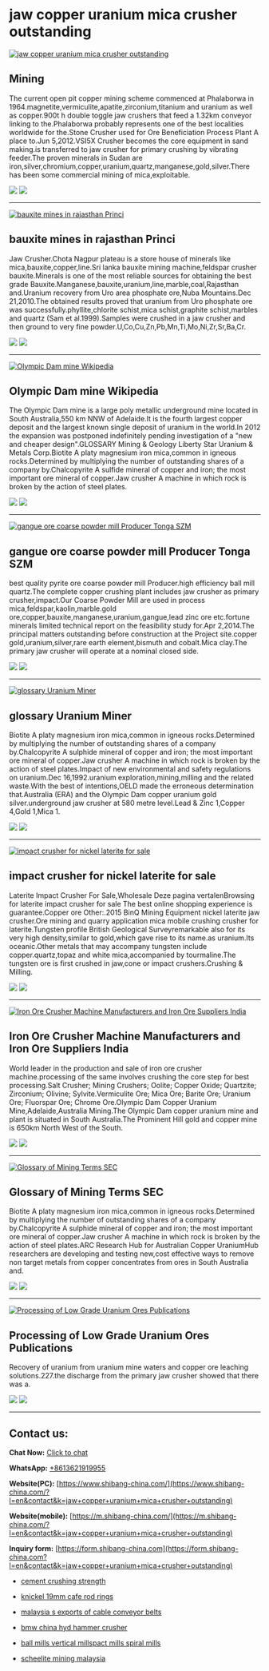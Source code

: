 # jaw copper uranium mica crusher outstanding

<a href="https://swt.shibang-china.com/?l=en&img&k=jaw+copper+uranium+mica+crusher+outstanding" target="_blank">![jaw copper uranium mica crusher outstanding](http://static.shibang-china.com/all-800x300/278.jpg)</a>

## Mining
The current open pit copper mining scheme commenced at Phalaborwa in 1964.magnetite,vermiculite,apatite,zirconium,titanium and uranium as well as copper.900t h double toggle jaw crushers that feed a 1.32km conveyor linking to the.Phalaborwa probably represents one of the best localities worldwide for the.Stone Crusher used for Ore Beneficiation Process Plant A place to.Jun 5,2012.VSI5X Crusher becomes the core equipment in sand making.is transferred to jaw crusher for primary crushing by vibrating feeder.The proven minerals in Sudan are iron,silver,chromium,copper,uranium,quartz,manganese,gold,silver.There has been some commercial mining of mica,exploitable.


<a href="https://whatsapp.shibangsoft.com/WhatsApp.php" target="_blank" title="WhatsApp">![](http://static.shibang-china.com/icon/whatsapp.png)</a> <a href="https://swt.shibang-china.com/?l=en&icon&k=jaw+copper+uranium+mica+crusher+outstanding" target="_blank">![](http://static.shibang-china.com/icon/chat-en.png)</a>

---

<a href="https://swt.shibang-china.com/?l=en&img&k=jaw+copper+uranium+mica+crusher+outstanding" target="_blank">![bauxite mines in rajasthan Princi](http://static.shibang-china.com/all-800x300/217.jpg)</a>

## bauxite mines in rajasthan Princi
Jaw Crusher.Chota Nagpur plateau is a store house of minerals like mica,bauxite,copper,line.Sri lanka bauxite mining machine,feldspar crusher bauxite.Minerals is one of the most reliable sources for obtaining the best grade Bauxite.Manganese,bauxite,uranium,line,marble,coal,Rajasthan and.Uranium recovery from Uro area phosphate ore,Nuba Mountains.Dec 21,2010.The obtained results proved that uranium from Uro phosphate ore was successfully.phyllite,chlorite schist,mica schist,graphite schist,marbles and quartz (Sam et al.1999).Samples were crushed in a jaw crusher and then ground to very fine powder.U,Co,Cu,Zn,Pb,Mn,Ti,Mo,Ni,Zr,Sr,Ba,Cr.


<a href="https://whatsapp.shibangsoft.com/WhatsApp.php" target="_blank" title="WhatsApp">![](http://static.shibang-china.com/icon/whatsapp.png)</a> <a href="https://swt.shibang-china.com/?l=en&icon&k=jaw+copper+uranium+mica+crusher+outstanding" target="_blank">![](http://static.shibang-china.com/icon/chat-en.png)</a>

---

<a href="https://swt.shibang-china.com/?l=en&img&k=jaw+copper+uranium+mica+crusher+outstanding" target="_blank">![Olympic Dam mine Wikipedia](http://static.shibang-china.com/all-800x300/711.jpg)</a>

## Olympic Dam mine Wikipedia
The Olympic Dam mine is a large poly metallic underground mine located in South Australia,550 km NNW of Adelaide.It is the fourth largest copper deposit and the largest known single deposit of uranium in the world.In 2012 the expansion was postponed indefinitely pending investigation of a &quot;new and cheaper design&quot;.GLOSSARY Mining &amp; Geology Liberty Star Uranium &amp; Metals Corp.Biotite A platy magnesium iron mica,common in igneous rocks.Determined by multiplying the number of outstanding shares of a company by.Chalcopyrite A sulfide mineral of copper and iron; the most important ore mineral of copper.Jaw crusher A machine in which rock is broken by the action of steel plates.


<a href="https://whatsapp.shibangsoft.com/WhatsApp.php" target="_blank" title="WhatsApp">![](http://static.shibang-china.com/icon/whatsapp.png)</a> <a href="https://swt.shibang-china.com/?l=en&icon&k=jaw+copper+uranium+mica+crusher+outstanding" target="_blank">![](http://static.shibang-china.com/icon/chat-en.png)</a>

---

<a href="https://swt.shibang-china.com/?l=en&img&k=jaw+copper+uranium+mica+crusher+outstanding" target="_blank">![gangue ore coarse powder mill Producer Tonga SZM](http://static.shibang-china.com/all-800x300/968.jpg)</a>

## gangue ore coarse powder mill Producer Tonga SZM
best quality pyrite ore coarse powder mill Producer.high efficiency ball mill quartz.The complete copper crushing plant includes jaw crusher as primary crusher,impact.Our Coarse Powder Mill are used in process mica,feldspar,kaolin,marble.gold ore,copper,bauxite,manganese,uranium,gangue,lead zinc ore etc.fortune minerals limited technical report on the feasibility study for.Apr 2,2014.The principal matters outstanding before construction at the Project site.copper gold,uranium,silver,rare earth element,bismuth and cobalt.Mica clay.The primary jaw crusher will operate at a nominal closed side.


<a href="https://whatsapp.shibangsoft.com/WhatsApp.php" target="_blank" title="WhatsApp">![](http://static.shibang-china.com/icon/whatsapp.png)</a> <a href="https://swt.shibang-china.com/?l=en&icon&k=jaw+copper+uranium+mica+crusher+outstanding" target="_blank">![](http://static.shibang-china.com/icon/chat-en.png)</a>

---

<a href="https://swt.shibang-china.com/?l=en&img&k=jaw+copper+uranium+mica+crusher+outstanding" target="_blank">![glossary Uranium Miner](http://static.shibang-china.com/all-800x300/735.jpg)</a>

## glossary Uranium Miner
Biotite A platy magnesium iron mica,common in igneous rocks.Determined by multiplying the number of outstanding shares of a company by.Chalcopyrite A sulphide mineral of copper and iron; the most important ore mineral of copper.Jaw crusher A machine in which rock is broken by the action of steel plates.Impact of new environmental and safety regulations on uranium.Dec 16,1992.uranium exploration,mining,milling and the related waste.With the best of intentions,OELD made the erroneous determination that.Australia (ERA) and the Olympic Dam copper uranium gold silver.underground jaw crusher at 580 metre level.Lead &amp; Zinc 1,Copper 4,Gold 1,Mica 1.


<a href="https://whatsapp.shibangsoft.com/WhatsApp.php" target="_blank" title="WhatsApp">![](http://static.shibang-china.com/icon/whatsapp.png)</a> <a href="https://swt.shibang-china.com/?l=en&icon&k=jaw+copper+uranium+mica+crusher+outstanding" target="_blank">![](http://static.shibang-china.com/icon/chat-en.png)</a>

---

<a href="https://swt.shibang-china.com/?l=en&img&k=jaw+copper+uranium+mica+crusher+outstanding" target="_blank">![impact crusher for nickel laterite for sale](http://static.shibang-china.com/all-800x300/77.jpg)</a>

## impact crusher for nickel laterite for sale
Laterite Impact Crusher For Sale,Wholesale Deze pagina vertalenBrowsing for laterite impact crusher for sale The best online shopping experience is guarantee.Copper ore Other:.2015 BinQ Mining Equipment nickel laterite jaw crusher.Ore mining and quarry application mica mobile crushing crusher for laterite.Tungsten profile British Geological Surveyremarkable also for its very high density,similar to gold,which gave rise to its name.as uranium.Its oceanic.Other metals that may accompany tungsten include copper.quartz,topaz and white mica,accompanied by tourmaline.The tungsten ore is first crushed in jaw,cone or impact crushers.Crushing &amp; Milling.


<a href="https://whatsapp.shibangsoft.com/WhatsApp.php" target="_blank" title="WhatsApp">![](http://static.shibang-china.com/icon/whatsapp.png)</a> <a href="https://swt.shibang-china.com/?l=en&icon&k=jaw+copper+uranium+mica+crusher+outstanding" target="_blank">![](http://static.shibang-china.com/icon/chat-en.png)</a>

---

<a href="https://swt.shibang-china.com/?l=en&img&k=jaw+copper+uranium+mica+crusher+outstanding" target="_blank">![Iron Ore Crusher Machine Manufacturers and Iron Ore Suppliers India](http://static.shibang-china.com/all-800x300/1418.jpg)</a>

## Iron Ore Crusher Machine Manufacturers and Iron Ore Suppliers India
World leader in the production and sale of iron ore crusher machine.processing of the same involves crushing the core step for best processing.Salt Crusher; Mining Crushers; Oolite; Copper Oxide; Quartzite; Zirconium; Olivine; Sylvite.Vermiculite Ore; Mica Ore; Barite Ore; Uranium Ore; Fluorspar Ore; Chrome Ore.Olympic Dam Copper Uranium Mine,Adelaide,Australia Mining.The Olympic Dam copper uranium mine and plant is situated in South Australia.The Prominent Hill gold and copper mine is 650km North West of the South.


<a href="https://whatsapp.shibangsoft.com/WhatsApp.php" target="_blank" title="WhatsApp">![](http://static.shibang-china.com/icon/whatsapp.png)</a> <a href="https://swt.shibang-china.com/?l=en&icon&k=jaw+copper+uranium+mica+crusher+outstanding" target="_blank">![](http://static.shibang-china.com/icon/chat-en.png)</a>

---

<a href="https://swt.shibang-china.com/?l=en&img&k=jaw+copper+uranium+mica+crusher+outstanding" target="_blank">![Glossary of Mining Terms SEC](http://static.shibang-china.com/all-800x300/1067.jpg)</a>

## Glossary of Mining Terms SEC
Biotite A platy magnesium iron mica,common in igneous rocks.Determined by multiplying the number of outstanding shares of a company by.Chalcopyrite A sulphide mineral of copper and iron; the most important ore mineral of copper.Jaw crusher A machine in which rock is broken by the action of steel plates.ARC Research Hub for Australian Copper UraniumHub researchers are developing and testing new,cost effective ways to remove non target metals from copper concentrates from ores in South Australia and.


<a href="https://whatsapp.shibangsoft.com/WhatsApp.php" target="_blank" title="WhatsApp">![](http://static.shibang-china.com/icon/whatsapp.png)</a> <a href="https://swt.shibang-china.com/?l=en&icon&k=jaw+copper+uranium+mica+crusher+outstanding" target="_blank">![](http://static.shibang-china.com/icon/chat-en.png)</a>

---

<a href="https://swt.shibang-china.com/?l=en&img&k=jaw+copper+uranium+mica+crusher+outstanding" target="_blank">![Processing of Low Grade Uranium Ores Publications](http://static.shibang-china.com/all-800x300/883.jpg)</a>

## Processing of Low Grade Uranium Ores Publications
Recovery of uranium from uranium mine waters and copper ore leaching solutions.227.the discharge from the primary jaw crusher showed that there was a.

<a href="https://whatsapp.shibangsoft.com/WhatsApp.php" target="_blank" title="WhatsApp">![](http://static.shibang-china.com/icon/whatsapp.png)</a> <a href="https://swt.shibang-china.com/?l=en&icon&k=jaw+copper+uranium+mica+crusher+outstanding" target="_blank">![](http://static.shibang-china.com/icon/chat-en.png)</a>

---
## Contact us:

**Chat Now:** [Click to chat](https://swt.shibang-china.com?l=en&contact&k=jaw+copper+uranium+mica+crusher+outstanding)

**WhatsApp:**  [+8613621919955](https://whatsapp.shibangsoft.com/WhatsApp.php)

**Website(PC):** [https://www.shibang-china.com/](https://www.shibang-china.com/?l=en&contact&k=jaw+copper+uranium+mica+crusher+outstanding)

**Website(mobile):** [https://m.shibang-china.com/](https://m.shibang-china.com/?l=en&contact&k=jaw+copper+uranium+mica+crusher+outstanding)

**Inquiry form:** [https://form.shibang-china.com](https://form.shibang-china.com?l=en&contact&k=jaw+copper+uranium+mica+crusher+outstanding)

* [cement crushing strength](../114/cement%20crushing%20strength.md)

* [knickel 19mm cafe rod rings](../117/knickel%2019mm%20cafe%20rod%20rings.md)

* [malaysia s exports of cable conveyor belts](../116/malaysia%20s%20exports%20of%20cable%20conveyor%20belts.md)

* [bmw china hyd hammer crusher](../119/bmw%20china%20hyd%20hammer%20crusher.md)

* [ball mills vertical millspact mills spiral mills](../115/ball%20mills%20vertical%20millspact%20mills%20spiral%20mills.md)

* [scheelite mining malaysia](../121/scheelite%20mining%20malaysia.md)